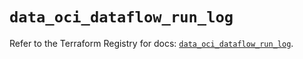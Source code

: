 # `data_oci_dataflow_run_log`

Refer to the Terraform Registry for docs: [`data_oci_dataflow_run_log`](https://registry.terraform.io/providers/oracle/oci/6.18.0/docs/data-sources/dataflow_run_log).
